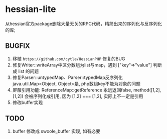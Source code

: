 # hessian-lite

从hessian官方package删除大量无关的RPC代码，精简出来的序列化与反序列化的库;

## BUGFIX

1. 移植 `https://github.com/cytle/HessianPHP` 修复的BUG
2. 修复Writer::writeArray中区分数组为list与map，遇到 ["key"=>"value"] 判断成 list 的问题
3. 修复Parser::untypedMap、Parser::typedMap反序列化java.util.Map<Object, Object>是, php数组key不能为对象的问题
4. 屏蔽引用功能: ReferenceMap::getReference 永远返回false, method([1,2], [1,2]) 会被序列化成引用, 因为 [1,2] === [1,2], 实际上不一定是引用
5. 修改buffer实现

## TODO

1. buffer 修改成 swoole_buffer 实现, 如有必要